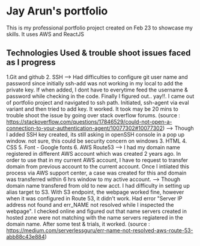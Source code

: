 # Jay Arun's portfolio

This is my professional portfolio project created on Feb 23 to showcase my skills. It uses AWS and ReactJS

## Technologies Used & trouble shoot issues faced as I progress

1.Git and github
2. SSH
  --> Had difficulties to configure git user name and password since initially ssh-add was not working in my local to add the private key. If when added, I dont have to everytime feed the username & password while checking in the code. Finally I figured out.. yay!!. I came out of portfolio project and navigated to ssh path. Initiated, ssh-agent via eval variant and then tried to add key. It worked. It took may be 20 mins to trouble shoot the issue by going over stack overflow forums. (source : https://stackoverflow.com/questions/17846529/could-not-open-a-connection-to-your-authentication-agent/10077302#10077302)
  --> Though I added SSH key created, its still asking in openSSH console in a pop up window. not sure, this could be security concern on windows
3. HTML
4. CSS
5. Font - Google fonts
6. AWS Route53
 --> I had my domain name registered in different AWS account which was created 2 years ago. In order to use that in my current AWS account, I have to request to transfer domain from previous account to the current account. Once I intiiated this process via AWS support center, a case was created for this and domain was transferred within 6 hrs window to my active account.
 --> Though domain name transfered from old to new acct. I had difficulty in setting up alias target to S3. With S3 endpoint, the webpage worked fine, however when it  was configured in Route 53, it didn't work. Had error "Server IP address not found and err_NAME not resolved while I inspected the webpage". I checked online and figured out that name servers created in hosted zone were not matching with the name servers regiatered in the domain name. After some test & trials, it worked. (source : https://medium.com/serverlessguru/err-name-not-resolved-aws-route-53-abb88c43e884)
